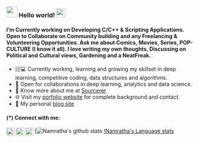### <img src="https://github.com/TheDudeThatCode/TheDudeThatCode/blob/master/Assets/Hi.gif" width="29px"> Hello world!&nbsp;<img src="https://github.com/TheDudeThatCode/TheDudeThatCode/blob/master/Assets/Earth.gif" width="24px">


 #### I’m Currently working on Developing C/C++ & Scripting Applications. Open to Collaborate on Community building and any Freelancing  & Volunteering Opportunities. Ask me about Comics, Movies, Series, POP-CULTURE (I know it all). I love writing my own thoughts, Discussing on Political and Cultural views, Gardening and a NeatFreak. 
 
 
- 🏽‍💻 Currently working, learning and growing my skillset in deep learning, competitive coding, data structures and algorithms.
- 🤝 Open for collaborations in deep learning, analytics and data science.
- 👨 Know more about me at [Sourcerer](https://sourcerer.io/pr2tik1) 
- 🌐 Visit my [porfolio website](https://pr2tik1.github.io/) for complete background and contact.
- 👋 My personal [blog site](https://pr2tik1.github.io/blog/)
 
 #### (*) Connect with me: 
 
 <a href="https://twitter.com/namratha_lb" target="_blank" rel="nofollow"><img align="left" alt="Namratha's Twitter" width="22px" src="https://cdn.jsdelivr.net/npm/simple-icons@v3/icons/twitter.svg" /></a><a href="https://www.linkedin.com/in/namratha-l-bemane-a868b7162/" target="_blank" rel="nofollow"><img align="left" alt="Namratha's Linkdein" width="22px" src="https://cdn.jsdelivr.net/npm/simple-icons@v3/icons/linkedin.svg" /></a><a href="namratha9823@gmail.com" target="_blank" rel="nofollow"><img align="left" alt="Namratha's Gmail" width="22px" src="https://cdn.jsdelivr.net/npm/simple-icons@3.12.1/icons/gmail.svg" /></a>
 

 
[![Namratha's github stats](https://github-readme-stats.vercel.app/api?username=Namrathalb&show_icons=true&theme=radical)
[!Namratha's Language stats](https://github-readme-stats.vercel.app/api/top-langs/?username=Namrathalb&show_icons&theme=tokyonight)


<!--![Octocat](octocat-small.png)

<!--
**Namrathalb/Namrathalb** is a ✨ _special_ ✨ repository because its `README.md` (this file) appears on your GitHub profile.


<!--Here are some ideas to get you started:-->

